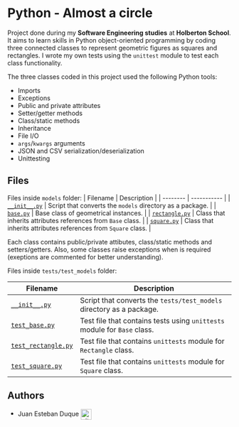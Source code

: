 # Python - Almost a circle

Project done during my **Software Engineering studies** at **Holberton School**. It aims to learn skills in Python object-oriented programming by coding three connected classes to represent geometric figures as squares and rectangles. I wrote my own tests using the `unittest` module to test each class functionality.

The three classes coded in this project used the following Python tools:
* Imports
* Exceptions
* Public and private attributes
* Setter/getter methods
* Class/static methods
* Inheritance
* File I/O
* `args`/`kwargs` arguments
* JSON and CSV serialization/deserialization
* Unittesting

## Files
Files inside `models` folder:
| Filename | Description |
| -------- | ----------- |
| [`__init__.py`](./models/__init__.py) | Script that converts the `models` directory as a package. |
| [`base.py`](./models/base.py) | Base class of geometrical instances. |
| [`rectangle.py`](./models/rectangle.py) | Class that inherits attributes references from `Base` class. |
| [`square.py`](./models/square.py) | Class that inherits attributes references from `Square` class. |

Each class contains public/private attibutes, class/static methods and setters/getters. Also, some classes raise exceptions when is required (exeptions are commented for better understanding).

Files inside `tests/test_models` folder:

| Filename | Description |
| -------- | ----------- |
| [`__init__.py`](./tests/test_models/__init__.py) | Script that converts the `tests/test_models` directory as a package. |
| [`test_base.py`](./tests/test_models/test_base.py) | Test file that contains tests using `unittests` module for `Base` class. |
| [`test_rectangle.py`](./tests/test_models/test_rectangle.py) | Test file that contains `unittests` module for `Rectangle` class. |
| [`test_square.py`](./tests/test_models/test_square.py) | Test file that contains `unittests` module for `Square` class. |

## Authors

* Juan Esteban Duque <a href="https://github.com/Juanesduque1" rel="nofollow"><img align="center" alt="github" src="https://www.vectorlogo.zone/logos/github/github-tile.svg" height="24" /></a>
